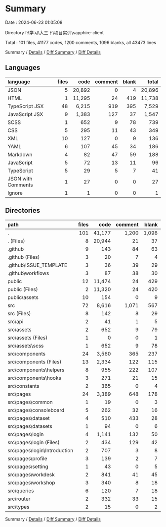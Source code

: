 # Summary

Date : 2024-06-23 01:05:08

Directory f:\\学习\\大三下\\项目实训\\sapphire-client

Total : 101 files,  41177 codes, 1200 comments, 1096 blanks, all 43473 lines

Summary / [Details](details.md) / [Diff Summary](diff.md) / [Diff Details](diff-details.md)

## Languages
| language | files | code | comment | blank | total |
| :--- | ---: | ---: | ---: | ---: | ---: |
| JSON | 5 | 20,892 | 0 | 4 | 20,896 |
| HTML | 1 | 11,295 | 24 | 419 | 11,738 |
| TypeScript JSX | 48 | 6,215 | 919 | 395 | 7,529 |
| JavaScript JSX | 9 | 1,383 | 127 | 37 | 1,547 |
| SCSS | 1 | 652 | 9 | 78 | 739 |
| CSS | 5 | 295 | 11 | 43 | 349 |
| XML | 10 | 127 | 0 | 9 | 136 |
| YAML | 6 | 107 | 45 | 34 | 186 |
| Markdown | 4 | 82 | 47 | 59 | 188 |
| JavaScript | 5 | 72 | 13 | 11 | 96 |
| TypeScript | 5 | 29 | 5 | 7 | 41 |
| JSON with Comments | 1 | 27 | 0 | 0 | 27 |
| Ignore | 1 | 1 | 0 | 0 | 1 |

## Directories
| path | files | code | comment | blank | total |
| :--- | ---: | ---: | ---: | ---: | ---: |
| . | 101 | 41,177 | 1,200 | 1,096 | 43,473 |
| . (Files) | 8 | 20,944 | 21 | 37 | 21,002 |
| .github | 9 | 143 | 84 | 63 | 290 |
| .github (Files) | 3 | 20 | 7 | 4 | 31 |
| .github\\ISSUE_TEMPLATE | 3 | 36 | 39 | 29 | 104 |
| .github\\workflows | 3 | 87 | 38 | 30 | 155 |
| public | 12 | 11,474 | 24 | 429 | 11,927 |
| public (Files) | 2 | 11,320 | 24 | 420 | 11,764 |
| public\\assets | 10 | 154 | 0 | 9 | 163 |
| src | 72 | 8,616 | 1,071 | 567 | 10,254 |
| src (Files) | 8 | 142 | 8 | 29 | 179 |
| src\\api | 2 | 41 | 1 | 5 | 47 |
| src\\assets | 2 | 652 | 9 | 79 | 740 |
| src\\assets (Files) | 1 | 0 | 0 | 1 | 1 |
| src\\assets\\scss | 1 | 652 | 9 | 78 | 739 |
| src\\components | 24 | 3,560 | 365 | 237 | 4,162 |
| src\\components (Files) | 13 | 2,334 | 122 | 115 | 2,571 |
| src\\components\\helpers | 8 | 955 | 222 | 107 | 1,284 |
| src\\components\\hooks | 3 | 271 | 21 | 15 | 307 |
| src\\constants | 2 | 365 | 0 | 4 | 369 |
| src\\pages | 24 | 3,389 | 648 | 178 | 4,215 |
| src\\pages\\common | 1 | 19 | 0 | 3 | 22 |
| src\\pages\\consoleboard | 5 | 262 | 32 | 16 | 310 |
| src\\pages\\dataset | 4 | 510 | 433 | 28 | 971 |
| src\\pages\\datasets | 1 | 94 | 0 | 6 | 100 |
| src\\pages\\login | 4 | 1,141 | 132 | 50 | 1,323 |
| src\\pages\\login (Files) | 2 | 434 | 129 | 42 | 605 |
| src\\pages\\login\\Introduction | 2 | 707 | 3 | 8 | 718 |
| src\\pages\\profile | 3 | 139 | 2 | 7 | 148 |
| src\\pages\\setting | 1 | 43 | 0 | 5 | 48 |
| src\\pages\\workdesk | 2 | 841 | 41 | 45 | 927 |
| src\\pages\\workshop | 3 | 340 | 8 | 18 | 366 |
| src\\queries | 6 | 120 | 7 | 18 | 145 |
| src\\router | 2 | 332 | 33 | 15 | 380 |
| src\\types | 2 | 15 | 0 | 2 | 17 |

Summary / [Details](details.md) / [Diff Summary](diff.md) / [Diff Details](diff-details.md)
